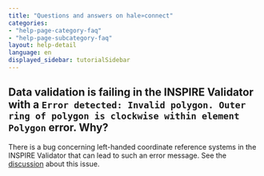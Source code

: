 ```yaml
---
title: "Questions and answers on hale»connect"
categories:
- "help-page-category-faq"
- "help-page-subcategory-faq"
layout: help-detail
language: en
displayed_sidebar: tutorialSidebar
---
```


<h2>Data validation is failing in the INSPIRE Validator with a 
<code>Error detected: Invalid polygon. Outer ring of polygon is clockwise within element Polygon</code> error. 
Why?</h2>

There is a bug concerning left-handed coordinate reference systems in the INSPIRE Validator 
that can lead to such an error message. See the <a target="_blank" href="https://github.com/inspire-eu-validation/ets-repository/issues/60">discussion</a> about this issue.

